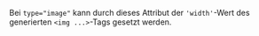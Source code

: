 Bei `type="image"` kann durch dieses Attribut der `'width'`-Wert des
generierten `<img ...>`-Tags gesetzt werden.